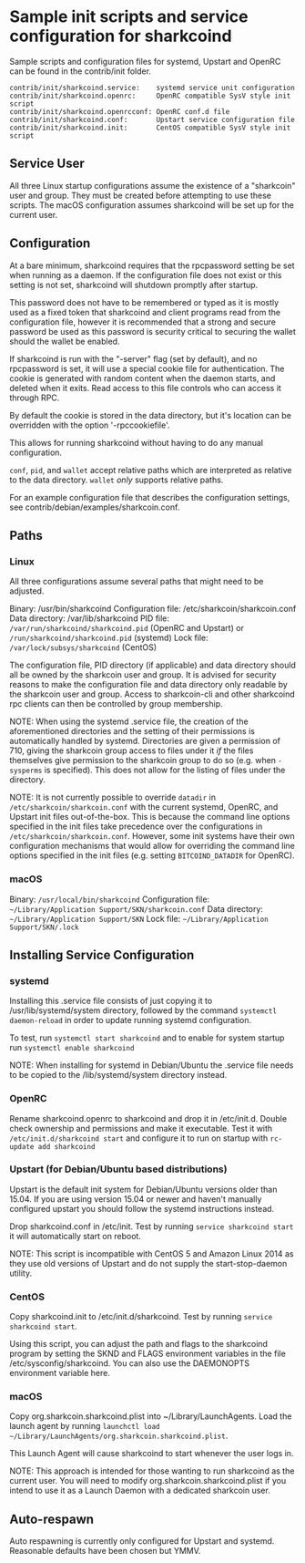 Sample init scripts and service configuration for sharkcoind
==========================================================

Sample scripts and configuration files for systemd, Upstart and OpenRC
can be found in the contrib/init folder.

    contrib/init/sharkcoind.service:    systemd service unit configuration
    contrib/init/sharkcoind.openrc:     OpenRC compatible SysV style init script
    contrib/init/sharkcoind.openrcconf: OpenRC conf.d file
    contrib/init/sharkcoind.conf:       Upstart service configuration file
    contrib/init/sharkcoind.init:       CentOS compatible SysV style init script

Service User
---------------------------------

All three Linux startup configurations assume the existence of a "sharkcoin" user
and group.  They must be created before attempting to use these scripts.
The macOS configuration assumes sharkcoind will be set up for the current user.

Configuration
---------------------------------

At a bare minimum, sharkcoind requires that the rpcpassword setting be set
when running as a daemon.  If the configuration file does not exist or this
setting is not set, sharkcoind will shutdown promptly after startup.

This password does not have to be remembered or typed as it is mostly used
as a fixed token that sharkcoind and client programs read from the configuration
file, however it is recommended that a strong and secure password be used
as this password is security critical to securing the wallet should the
wallet be enabled.

If sharkcoind is run with the "-server" flag (set by default), and no rpcpassword is set,
it will use a special cookie file for authentication. The cookie is generated with random
content when the daemon starts, and deleted when it exits. Read access to this file
controls who can access it through RPC.

By default the cookie is stored in the data directory, but it's location can be overridden
with the option '-rpccookiefile'.

This allows for running sharkcoind without having to do any manual configuration.

`conf`, `pid`, and `wallet` accept relative paths which are interpreted as
relative to the data directory. `wallet` *only* supports relative paths.

For an example configuration file that describes the configuration settings,
see contrib/debian/examples/sharkcoin.conf.

Paths
---------------------------------

### Linux

All three configurations assume several paths that might need to be adjusted.

Binary:              /usr/bin/sharkcoind
Configuration file:  /etc/sharkcoin/sharkcoin.conf
Data directory:      /var/lib/sharkcoind
PID file:            `/var/run/sharkcoind/sharkcoind.pid` (OpenRC and Upstart) or `/run/sharkcoind/sharkcoind.pid` (systemd)
Lock file:           `/var/lock/subsys/sharkcoind` (CentOS)

The configuration file, PID directory (if applicable) and data directory
should all be owned by the sharkcoin user and group.  It is advised for security
reasons to make the configuration file and data directory only readable by the
sharkcoin user and group.  Access to sharkcoin-cli and other sharkcoind rpc clients
can then be controlled by group membership.

NOTE: When using the systemd .service file, the creation of the aforementioned
directories and the setting of their permissions is automatically handled by
systemd. Directories are given a permission of 710, giving the sharkcoin group
access to files under it _if_ the files themselves give permission to the
sharkcoin group to do so (e.g. when `-sysperms` is specified). This does not allow
for the listing of files under the directory.

NOTE: It is not currently possible to override `datadir` in
`/etc/sharkcoin/sharkcoin.conf` with the current systemd, OpenRC, and Upstart init
files out-of-the-box. This is because the command line options specified in the
init files take precedence over the configurations in
`/etc/sharkcoin/sharkcoin.conf`. However, some init systems have their own
configuration mechanisms that would allow for overriding the command line
options specified in the init files (e.g. setting `BITCOIND_DATADIR` for
OpenRC).

### macOS

Binary:              `/usr/local/bin/sharkcoind`
Configuration file:  `~/Library/Application Support/SKN/sharkcoin.conf`
Data directory:      `~/Library/Application Support/SKN`
Lock file:           `~/Library/Application Support/SKN/.lock`

Installing Service Configuration
-----------------------------------

### systemd

Installing this .service file consists of just copying it to
/usr/lib/systemd/system directory, followed by the command
`systemctl daemon-reload` in order to update running systemd configuration.

To test, run `systemctl start sharkcoind` and to enable for system startup run
`systemctl enable sharkcoind`

NOTE: When installing for systemd in Debian/Ubuntu the .service file needs to be copied to the /lib/systemd/system directory instead.

### OpenRC

Rename sharkcoind.openrc to sharkcoind and drop it in /etc/init.d.  Double
check ownership and permissions and make it executable.  Test it with
`/etc/init.d/sharkcoind start` and configure it to run on startup with
`rc-update add sharkcoind`

### Upstart (for Debian/Ubuntu based distributions)

Upstart is the default init system for Debian/Ubuntu versions older than 15.04. If you are using version 15.04 or newer and haven't manually configured upstart you should follow the systemd instructions instead.

Drop sharkcoind.conf in /etc/init.  Test by running `service sharkcoind start`
it will automatically start on reboot.

NOTE: This script is incompatible with CentOS 5 and Amazon Linux 2014 as they
use old versions of Upstart and do not supply the start-stop-daemon utility.

### CentOS

Copy sharkcoind.init to /etc/init.d/sharkcoind. Test by running `service sharkcoind start`.

Using this script, you can adjust the path and flags to the sharkcoind program by
setting the SKND and FLAGS environment variables in the file
/etc/sysconfig/sharkcoind. You can also use the DAEMONOPTS environment variable here.

### macOS

Copy org.sharkcoin.sharkcoind.plist into ~/Library/LaunchAgents. Load the launch agent by
running `launchctl load ~/Library/LaunchAgents/org.sharkcoin.sharkcoind.plist`.

This Launch Agent will cause sharkcoind to start whenever the user logs in.

NOTE: This approach is intended for those wanting to run sharkcoind as the current user.
You will need to modify org.sharkcoin.sharkcoind.plist if you intend to use it as a
Launch Daemon with a dedicated sharkcoin user.

Auto-respawn
-----------------------------------

Auto respawning is currently only configured for Upstart and systemd.
Reasonable defaults have been chosen but YMMV.
